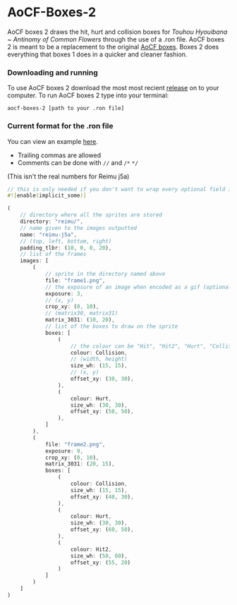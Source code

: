 # AoCF-Boxes-2

AoCF boxes 2 draws the hit, hurt and collision boxes for *Touhou Hyouibana ~ Antinomy of Common Flowers* through the use of a .ron file. AoCF boxes 2 is meant to be a replacement to the original [AoCF boxes](https://github.com/JustAPenguin9/AoCF-Boxes). Boxes 2 does everything that boxes 1 does in a quicker and cleaner fashion.

### Downloading and running
To use AoCF boxes 2 download the most most recient [release](https://github.com/JustAPenguin9/AoCF-Boxes-2/releases) on to your computer.
To run AoCF boxes 2 type into your terminal:
```shell
aocf-boxes-2 [path to your .ron file]
```

### Current format for the .ron file
You can view an example [here](examples/miko.ron).

- Trailing commas are allowed
- Comments can be done with `//` and `/*` `*/`

(This isn't the real numbers for Reimu j5a)
```rs
// this is only needed if you don't want to wrap every optional field in "Some(#)"
#![enable(implicit_some)]

(
	// directory where all the sprites are stored
	directory: "reimu/",
	// name given to the images outputted
	name: "reimu-j5a",
	// (top, left, bottom, right)
	padding_tlbr: (10, 0, 0, 20),
	// list of the frames
	images: [
		(
			// sprite in the directory named above
			file: "frame1.png",
			// the exposure of an image when encoded as a gif (optional)
			exposure: 3,
			// (x, y)
			crop_xy: (0, 10),
			// (matrix30, matrix31)
			matrix_3031: (10, 20),
			// list of the boxes to draw on the sprite
			boxes: [
				(
					// the colour can be "Hit", "Hit2", "Hurt", "Collision", or a custom value with "Hex(0xFF6A10)"
					colour: Collision,
					// (width, height)
					size_wh: (15, 15),
					// (x, y)
					offset_xy: (30, 30),
				),
				(
					colour: Hurt,
					size_wh: (30, 30),
					offset_xy: (50, 50),
				),
			]
		),
		(
			file: "frame2.png",
			exposure: 9,
			crop_xy: (0, 10),
			matrix_3031: (20, 15),
			boxes: [
				(
					colour: Collision,
					size_wh: (15, 15),
					offset_xy: (40, 30),
				),
				(
					colour: Hurt,
					size_wh: (30, 30),
					offset_xy: (60, 50),
				),
				(
					colour: Hit2,
					size_wh: (50, 60),
					offset_xy: (55, 20)
				)
			]
		)
	]
)
```

